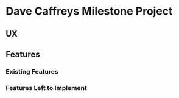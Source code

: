 # Dave Caffreys Milestone Project

## UX

## Features

### Existing Features


### Features Left to Implement





